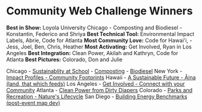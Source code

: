 # Community Web Challenge Winners

**Best in Show:** Loyola University Chicago - Composting and Biodiesel -  Konstantin, Federico and Shriya
**Best Technical Tool:** Environmental Impact Labels, Abrie, Code for Atlanta
**Most Community Love:** Code for Hawai'i,  - Jess, Joel, Ben, Chris, Heather
**Most Activating:** Get Involved, Ryan in Los Angeles
**Best Integration:** Clean Power, Akilah and Kathryn, Code for Atlanta
**Best Pictures:** Colorado, Don and Julie

Chicago - [Sustainablity at School](/apps/school) - [Composting](/apps/composting) - [Biodiesel](/apps/biodiesel)
New York - [Impact Profiles - Community Footprints](/apps/impact)
Hawaii - [A Sustainable Future - Āina (land, that which feeds)](https://codewithaloha.org)
Los Angeles - [Get Involved - Connect with your Community](/apps/get-involved)
Atlanta - [Clean Power from Dirty Diapers](/apps/cleanpower)
Colorado - [Parks and Recreation - Nature's Lifecycle](/apps/land)
San Diego - [Building Energy Benchmarks (post-event map dev)](/apps/benchmarks)

<!--
[Register for the 2022 Challenge](registration/)
-->